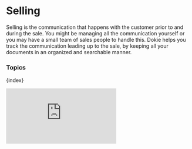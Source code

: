 <!-- add-breadcrumbs -->
# Selling

Selling is the communication that happens with the customer prior to and
during the sale. You might be managing all the communication yourself or you
may have a small team of sales people to handle this. Dokie helps you track
the communication leading up to the sale, by keeping all your documents in an
organized and searchable manner.

### Topics

{index}


<div class="embed-container">
    <iframe src="https://www.youtube.com/embed/1eP90MWoDQM?rel=0" frameborder="0" allow="autoplay; encrypted-media" allowfullscreen>
    </iframe>
</div>
